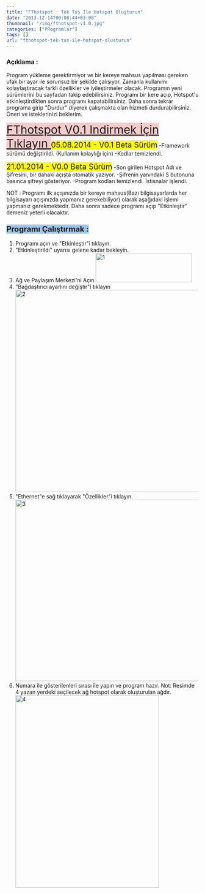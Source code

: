 ```yaml
---
title: "FThotspot : Tek Tuş İle Hotspot Oluşturun"
date: "2013-12-14T00:08:44+03:00"
thumbnail: "/img/fthotspot-v1.0.jpg"
categories: ["PRogramlar"]
tags: []
url: "fthotspot-tek-tus-ile-hotspot-olusturun"
---
```


<h3>Açıklama :</h3>
Program yükleme gerektirmiyor ve bir kereye mahsus yapılması gereken ufak bir ayar ile sorunsuz bir şekilde çalışıyor. Zamanla kullanımı kolaylaştıracak farklı özellikler ve iyileştirmeler olacak. Programın yeni sürümlerini bu sayfadan takip edebilirsiniz.
Programı bir kere açıp, Hotspot'u etkinleştirdikten sonra programı kapatabilirsiniz. Daha sonra tekrar programa girip "Durdur" diyerek çalışmakta olan hizmeti durdurabilirsiniz.
Öneri ve isteklerinizi beklerim.

<a style="background-color: #f4cccc; font-size: 30px;" href="http://www.mediafire.com/download/dni62qpu8d6z0eb/FThotspot.rar">FThotspot V0.1 Indirmek İçin Tıklayın
</a><span style="background-color: yellow; font-size: 20px;">05.08.2014 - V0.1 Beta Sürüm</span>
-Framework sürümü değiştirildi. (Kullanım kolaylığı için)
-Kodlar temizlendi.

<span style="background-color: yellow; font-size: 20px;">21.01.2014 - V0.0 Beta Sürüm</span>
-Son girilen Hotspot Adı ve Şifresini, bir dahaki açışta otomatik yazıyor.
-Şifrenin yanındaki S butonuna basınca şifreyi gösteriyor.
-Program kodları temizlendi. İstisnalar işlendi.

NOT : Programı ilk açışınızda bir kereye mahsus(Bazı bilgisayarlarda her bilgisayarı açışınızda yapmanız gerekebiliyor) olarak aşağıdaki işlemi yapmanız gerekmektedir. Daha sonra sadece programı açıp "Etkinleştir" demeniz yeterli olacaktır.
<h3><span style="background-color: #9fc5e8; font-size: 20px;">Programı Çalıştırmak :</span></h3>
<ol>
 	<li>Programı açın ve "Etkinleştir"i tıklayın.</li>
 	<li>"Etkinleştirildi" uyarısı gelene kadar bekleyin.</li>
 	<li>Ağ ve Paylaşım Merkezi'ni Açın
<img class="aligncenter size-full wp-image-140" src="http://furkantokac.com/wp-content/uploads/2016/02/1.jpg" alt="1" width="252" height="76" /></li>
 	<li>"Bağdaştırıcı ayarlını değiştir"i tıklayın
<img class="size-full wp-image-139 aligncenter" src="http://furkantokac.com/wp-content/uploads/2016/02/2.jpg" alt="2" width="787" height="528" /></li>
 	<li>"Ethernet"e sağ tıklayarak "Özellikler"i tıklayın.
<img class="size-full wp-image-138 aligncenter" src="http://furkantokac.com/wp-content/uploads/2016/02/3.jpg" alt="3" width="704" height="474" /></li>
 	<li>Numara ile gösterilenleri sırası ile yapın ve program hazır. Not: Resimde 4 yazan yerdeki seçilecek ağ hotspot olarak oluşturulan ağdır.
<img class="size-full wp-image-137 aligncenter" src="http://furkantokac.com/wp-content/uploads/2016/02/4.jpg" alt="4" width="376" height="503" /></li>
</ol>
